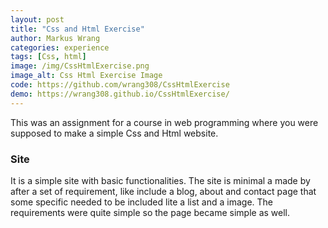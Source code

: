 ```yaml
---
layout: post
title: "Css and Html Exercise"
author: Markus Wrang
categories: experience
tags: [Css, html]
image: /img/CssHtmlExercise.png
image_alt: Css Html Exercise Image
code: https://github.com/wrang308/CssHtmlExercise
demo: https://wrang308.github.io/CssHtmlExercise/
---
```

This was an assignment for a course in web programming where you were supposed to
make a simple Css and Html website.

### Site

It is a simple site with basic functionalities. The site is minimal a made by
after a set of requirement, like include a blog, about and contact page that
some specific needed to be included lite a list and a image. The requirements
were quite simple so the page became simple as well.  
